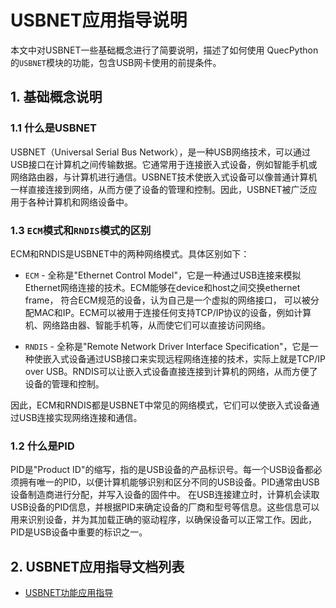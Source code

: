 # USBNET应用指导说明

本文中对USBNET一些基础概念进行了简要说明，描述了如何使用 QuecPython 的`USBNET`模块的功能，包含USB网卡使用的前提条件。



## 1. 基础概念说明

### 1.1 什么是USBNET

USBNET（Universal Serial Bus Network），是一种USB网络技术，可以通过USB接口在计算机之间传输数据。它通常用于连接嵌入式设备，例如智能手机或网络路由器，与计算机进行通信。USBNET技术使嵌入式设备可以像普通计算机一样直接连接到网络，从而方便了设备的管理和控制。因此，USBNET被广泛应用于各种计算机和网络设备中。



### 1.3 `ECM`模式和`RNDIS`模式的区别
ECM和RNDIS是USBNET中的两种网络模式。具体区别如下：

* `ECM` - 全称是"Ethernet Control Model"，它是一种通过USB连接来模拟Ethernet网络连接的技术。ECM能够在device和host之间交换ethernet frame， 符合ECM规范的设备，认为自己是一个虚拟的网络接口， 可以被分配MAC和IP。ECM可以被用于连接任何支持TCP/IP协议的设备，例如计算机、网络路由器、智能手机等，从而使它们可以直接访问网络。

* `RNDIS` - 全称是"Remote Network Driver Interface Specification"，它是一种使嵌入式设备通过USB接口来实现远程网络连接的技术，实际上就是TCP/IP over USB。RNDIS可以让嵌入式设备直接连接到计算机的网络，从而方便了设备的管理和控制。

因此，ECM和RNDIS都是USBNET中常见的网络模式，它们可以使嵌入式设备通过USB连接实现网络连接和通信。



### 1.2 什么是PID

PID是"Product ID"的缩写，指的是USB设备的产品标识号。每一个USB设备都必须拥有唯一的PID，以便计算机能够识别和区分不同的USB设备。PID通常由USB设备制造商进行分配，并写入设备的固件中。
在USB连接建立时，计算机会读取USB设备的PID信息，并根据PID来确定设备的厂商和型号等信息。这些信息可以用来识别设备，并为其加载正确的驱动程序，以确保设备可以正常工作。因此，PID是USB设备中重要的标识之一。



## 2. USBNET应用指导文档列表

* [USBNET功能应用指导](./usbnet.md)


